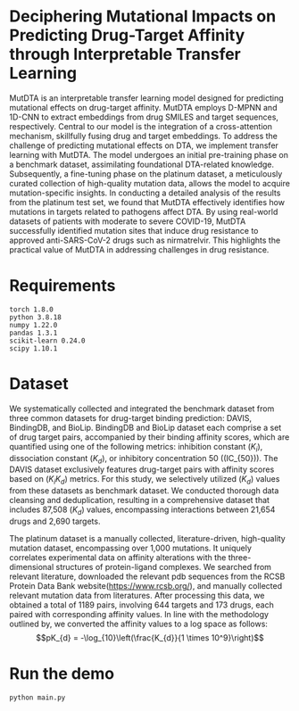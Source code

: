 # Deciphering Mutational Impacts on Predicting Drug-Target Affinity through Interpretable Transfer Learning

MutDTA is an interpretable transfer learning model designed for predicting mutational effects on drug-target affinity. MutDTA employs D-MPNN and 1D-CNN to extract embeddings from drug SMILES and target sequences, respectively. Central to our model is the integration of a cross-attention mechanism, skillfully fusing drug and target embeddings. To address the challenge of predicting mutational effects on DTA, we implement transfer learning with MutDTA. The model undergoes an initial pre-training phase on a benchmark dataset, assimilating foundational DTA-related knowledge. Subsequently, a fine-tuning phase on the platinum dataset, a meticulously curated collection of high-quality mutation data, allows the model to acquire mutation-specific insights. In conducting a detailed analysis of the results from the platinum test set, we found that MutDTA effectively identifies how mutations in targets related to pathogens affect DTA. By using real-world datasets of patients with moderate to severe COVID-19, MutDTA successfully identified mutation sites that induce drug resistance to approved anti-SARS-CoV-2 drugs such as nirmatrelvir. This highlights the practical value of MutDTA in addressing challenges in drug resistance.

# Requirements
```
torch 1.8.0
python 3.8.18
numpy 1.22.0
pandas 1.3.1
scikit-learn 0.24.0
scipy 1.10.1
```

# Dataset
We systematically collected and integrated the benchmark dataset from three common datasets for drug-target binding prediction: DAVIS, BindingDB, and BioLip. BindingDB and BioLip dataset each comprise a set of drug target pairs, accompanied by their binding affinity scores, which are quantified using one of the following metrics: inhibition constant ($K_{i}$), dissociation constant ($K_{d}$), or inhibitory concentration 50 (\(IC_{50}\)). The DAVIS dataset exclusively features drug-target pairs with affinity scores based on ($K_{i}K_{d}$) metrics. For this study, we selectively utilized ($K_{d}$) values from these datasets as benchmark dataset. We conducted thorough data cleansing and deduplication, resulting in a comprehensive dataset that includes 87,508 ($K_{d}$) values, encompassing interactions between 21,654 drugs and 2,690 targets.

The platinum dataset is a manually collected, literature-driven, high-quality mutation dataset, encompassing over 1,000 mutations. It uniquely correlates experimental data on affinity alterations with the three-dimensional structures of protein-ligand complexes. We searched from relevant literature, downloaded the relevant pdb sequences from the RCSB Protein Data Bank website(https://www.rcsb.org/), and manually collected relevant mutation data from literatures. After processing this data, we obtained a total of 1189 pairs, involving 644 targets and 173 drugs, each paired with corresponding affinity values. In line with the methodology outlined by, we converted the affinity values to a log space as follows:
$$pK_{d} = -\log_{10}\left(\frac{K_{d}}{1 \times 10^9}\right)$$

# Run the demo
```
python main.py
```
